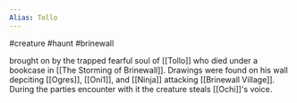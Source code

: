 ```yaml
---
Alias: Tollo
---
```


#creature #haunt #brinewall 

brought on by the trapped fearful soul of [[Tollo]] who died under a bookcase in [[The Storming of Brinewall]]. Drawings were found on his wall depciting [[Ogres]], [[Oni1]], and [[Ninja]] attacking [[Brinewall Village]]. During the parties encounter with it the creature steals [[Ochi]]'s voice. 